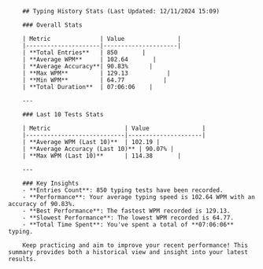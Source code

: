 
        ## Typing History Stats (Last Updated: 12/11/2024 15:09)

        ### Overall Stats

        | Metric              | Value               |
        |---------------------|---------------------|
        | **Total Entries**   | 850       |
        | **Average WPM**     | 102.64       |
        | **Average Accuracy**| 90.83%      |
        | **Max WPM**         | 129.13           |
        | **Min WPM**         | 64.77           |
        | **Total Duration**  | 07:06:06    |

        ---

        ### Last 10 Tests Stats

        | Metric                     | Value               |
        |----------------------------|---------------------|
        | **Average WPM (Last 10)**  | 102.19 |
        | **Average Accuracy (Last 10)** | 90.07% |
        | **Max WPM (Last 10)**      | 114.38       |

        ---

        ### Key Insights
        - **Entries Count**: 850 typing tests have been recorded.
        - **Performance**: Your average typing speed is 102.64 WPM with an accuracy of 90.83%.
        - **Best Performance**: The fastest WPM recorded is 129.13.
        - **Slowest Performance**: The lowest WPM recorded is 64.77.
        - **Total Time Spent**: You've spent a total of **07:06:06** typing.

        Keep practicing and aim to improve your recent performance! This summary provides both a historical view and insight into your latest results.
        